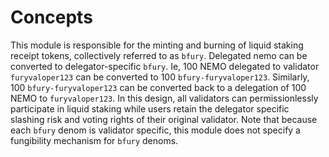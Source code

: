<!--
order: 1
-->

# Concepts

This module is responsible for the minting and burning of liquid staking receipt tokens, collectively referred to as `bfury`. Delegated nemo can be converted to delegator-specific `bfury`. Ie, 100 NEMO delegated to validator `furyvaloper123` can be converted to 100 `bfury-furyvaloper123`. Similarly, 100 `bfury-furyvaloper123` can be converted back to a delegation of 100 NEMO to  `furyvaloper123`. In this design, all validators can permissionlessly participate in liquid staking while users retain the delegator specific slashing risk and voting rights of their original validator. Note that because each `bfury` denom is validator specific, this module does not specify a fungibility mechanism for `bfury` denoms. 
